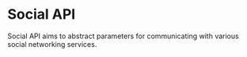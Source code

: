 # Social API

Social API aims to abstract parameters for communicating with various social networking services.
